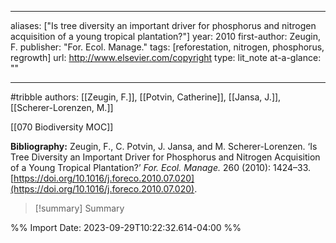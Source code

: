   
---
aliases: ["Is tree diversity an important driver for phosphorus and nitrogen acquisition of a young tropical plantation?"] 
year: 2010 
first-author: Zeugin, F.
publisher: "For. Ecol. Manage." 
tags:  [reforestation, nitrogen, phosphorus, regrowth]
url: http://www.elsevier.com/copyright 
type: lit_note
at-a-glance: ""

--- 
#tribble 
authors: [[Zeugin, F.]], [[Potvin, Catherine]], [[Jansa, J.]], [[Scherer-Lorenzen, M.]]

[[070 Biodiversity MOC]] 


**Bibliography:** Zeugin, F., C. Potvin, J. Jansa, and M. Scherer-Lorenzen. ‘Is Tree Diversity an Important Driver for Phosphorus and Nitrogen Acquisition of a Young Tropical Plantation?’ _For. Ecol. Manage._ 260 (2010): 1424–33. [https://doi.org/10.1016/j.foreco.2010.07.020](https://doi.org/10.1016/j.foreco.2010.07.020). 

>[!summary] Summary
> 




%% Import Date: 2023-09-29T10:22:32.614-04:00 %%
